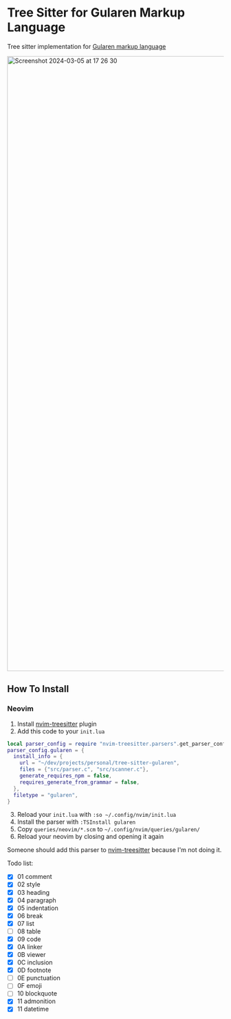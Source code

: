 # Tree Sitter for Gularen Markup Language

Tree sitter implementation for [Gularen markup language](https://github.com/noorwachid/gularen/)

<img width="1426" alt="Screenshot 2024-03-05 at 17 26 30" src="https://github.com/noorwachid/tree-sitter-gularen/assets/42460975/723c6991-6048-4d06-b9f1-f2d6ba8f3b82">

## How To Install
### Neovim
1. Install [nvim-treesitter](https://github.com/nvim-treesitter/nvim-treesitter/) plugin
2. Add this code to your `init.lua` 
  ```lua
  local parser_config = require "nvim-treesitter.parsers".get_parser_configs()
  parser_config.gularen = {
    install_info = {
      url = "~/dev/projects/personal/tree-sitter-gularen",
      files = {"src/parser.c", "src/scanner.c"},
      generate_requires_npm = false,
      requires_generate_from_grammar = false,
    },
    filetype = "gularen",
  }
  ```
3. Reload your `init.lua` with `:so ~/.config/nvim/init.lua`
4. Install the parser with `:TSInstall gularen`
5. Copy `queries/neovim/*.scm` to `~/.config/nvim/queries/gularen/`
6. Reload your neovim by closing and opening it again

Someone should add this parser to [nvim-treesitter](https://github.com/nvim-treesitter/nvim-treesitter/) because I'm not doing it.

Todo list:
- [x] 01 comment
- [x] 02 style
- [x] 03 heading
- [x] 04 paragraph
- [x] 05 indentation
- [x] 06 break
- [x] 07 list
- [ ] 08 table
- [x] 09 code
- [x] 0A linker
- [x] 0B viewer
- [x] 0C inclusion
- [x] 0D footnote
- [ ] 0E punctuation
- [ ] 0F emoji
- [ ] 10 blockquote
- [x] 11 admonition
- [x] 11 datetime

